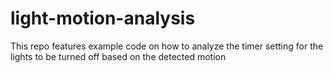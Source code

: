 # light-motion-analysis
This repo features example code on how to analyze the timer setting for the lights to be turned off based on the detected motion
